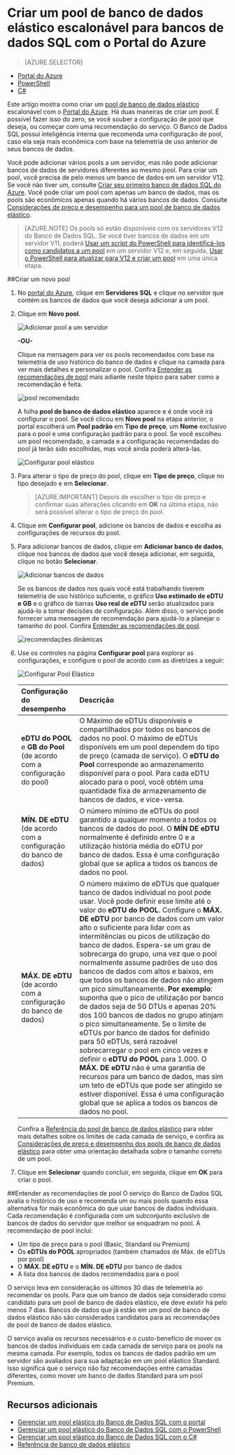 <properties
	pageTitle="Criar pools de bancos de dados elásticos escalonáveis | Microsoft Azure"
	description="Como adicionar um pool de banco de dados elástico escalonável à sua configuração do banco de dados SQL para facilitar a administração e o compartilhamento de recursos entre vários bancos de dados."
	keywords="banco de dados escalonável, configuração do banco de dados"
	services="sql-database"
	documentationCenter=""
	authors="jeffgoll"
	manager="jeffreyg"
	editor=""/>

<tags
	ms.service="sql-database"
	ms.devlang="NA"
	ms.date="03/24/2016"
	ms.author="jeffreyg"
	ms.workload="data-management"
	ms.topic="get-started-article"
	ms.tgt_pltfrm="NA"/>


# Criar um pool de banco de dados elástico escalonável para bancos de dados SQL com o Portal do Azure

> [AZURE.SELECTOR]
- [Portal do Azure](sql-database-elastic-pool-create-portal.md)
- [PowerShell](sql-database-elastic-pool-create-powershell.md)
- [C#](sql-database-elastic-pool-create-csharp.md)

Este artigo mostra como criar um [pool de banco de dados elástico](sql-database-elastic-pool.md) escalonável com o [Portal do Azure](https://portal.azure.com/). Há duas maneiras de criar um pool. É possível fazer isso do zero, se você souber a configuração de pool que deseja, ou começar com uma recomendação do serviço. O Banco de Dados SQL possui inteligência interna que recomenda uma configuração de pool, caso ela seja mais econômica com base na telemetria de uso anterior de seus bancos de dados.

Você pode adicionar vários pools a um servidor, mas não pode adicionar bancos de dados de servidores diferentes ao mesmo pool. Para criar um pool, você precisa de pelo menos um banco de dados em um servidor V12. Se você não tiver um, consulte [Criar seu primeiro banco de dados SQL do Azure](sql-database-get-started.md). Você pode criar um pool com apenas um banco de dados, mas os pools são econômicos apenas quando há vários bancos de dados. Consulte [Considerações de preço e desempenho para um pool de banco de dados elástico](sql-database-elastic-pool-guidance.md).

> [AZURE.NOTE] Os pools só estão disponíveis com os servidores V12 do Banco de Dados SQL. Se você tiver bancos de dados em um servidor V11, poderá [Usar um script do PowerShell para identificá-los como candidatos a um pool](sql-database-elastic-pool-database-assessment-powershell.md) em um servidor V12 e, em seguida, [Usar o PowerShell para atualizar para V12 e criar um pool](sql-database-upgrade-server-powershell.md) em uma única etapa.

##Criar um novo pool
1. No [portal do Azure](http://portal.azure.com/), clique em **Servidores SQL** e clique no servidor que contém os bancos de dados que você deseja adicionar a um pool.
2. Clique em **Novo pool**.

    ![Adicionar pool a um servidor](./media/sql-database-elastic-pool-create-portal/new-pool.png)

    **-OU-**

    Clique na mensagem para ver os pools recomendados com base na telemetria de uso histórico do banco de dados e clique na camada para ver mais detalhes e personalizar o pool. Confira [Entender as recomendações de pool](#understand-pool-recommendations) mais adiante neste tópico para saber como a recomendação é feita.

    ![pool recomendado](./media/sql-database-elastic-pool-create-portal/recommended-pool.png)

    A folha **pool de banco de dados elástico** aparece e é onde você irá configurar o pool. Se você clicou em **Novo pool** na etapa anterior, o portal escolherá um **Pool padrão** em **Tipo de preço**, um **Nome** exclusivo para o pool e uma configuração padrão para o pool. Se você escolheu um pool recomendado, a camada e a configuração recomendadas do pool já terão sido escolhidas, mas você ainda poderá alterá-las.

    ![Configurar pool elástico](./media/sql-database-elastic-pool-create-portal/configure-elastic-pool.png)

3. Para alterar o tipo de preço do pool, clique em **Tipo de preço**, clique no tipo desejado e em **Selecionar**.

    > [AZURE.IMPORTANT] Depois de escolher o tipo de preço e confirmar suas alterações clicando em **OK** na última etapa, não será possível alterar o tipo de preço do pool.

4. Clique em **Configurar pool**, adicione os bancos de dados e escolha as configurações de recursos do pool.
5. Para adicionar bancos de dados, clique em **Adicionar banco de dados**, clique nos bancos de dados que você deseja adicionar, em seguida, clique no botão **Selecionar**.

    ![Adicionar bancos de dados](./media/sql-database-elastic-pool-create-portal/add-databases.png)

    Se os bancos de dados nos quais você está trabalhando tiverem telemetria de uso histórico suficiente, o gráfico **Uso estimado de eDTU e GB** e o gráfico de barras **Uso real de eDTU** serão atualizados para ajudá-lo a tomar decisões de configuração. Além disso, o serviço pode fornecer uma mensagem de recomendação para ajudá-lo a planejar o tamanho do pool. Confira [Entender as recomendações de pool](#understand-pool-recommendations).

    ![recomendações dinâmicas](./media/sql-database-elastic-pool-create-portal/dynamic-recommendation.png)

6. Use os controles na página **Configurar pool** para explorar as configurações, e configure o pool de acordo com as diretrizes a seguir:

    ![Configurar Pool Elástico](./media/sql-database-elastic-pool-create-portal/configure-performance.png)

    | Configuração do desempenho | Descrição |
    | :--- | :--- |
    | **eDTU do POOL** e **GB do Pool** (de acordo com a configuração do pool)| O Máximo de eDTUs disponíveis e compartilhados por todos os bancos de dados no pool. O máximo de eDTUs disponíveis em um pool dependem do tipo de preço (camada de serviço). O **eDTU do Pool** corresponde ao armazenamento disponível para o pool. Para cada eDTU alocado para o pool, você obtém uma quantidade fixa de armazenamento de bancos de dados, e vice-versa. |
    | **MÍN. DE eDTU** (de acordo com a configuração do banco de dados)| O número mínimo de eDTUs do pool garantido a qualquer momento a todos os bancos de dados do pool. O **MÍN DE eDTU** normalmente é definido entre 0 e a utilização história média do eDTU por banco de dados. Essa é uma configuração global que se aplica a todos os bancos de dados no pool. |
    | **MÁX. DE eDTU** (de acordo com a configuração do banco de dados) | O número máximo de eDTUs que qualquer banco de dados individual no pool pode usar. Você pode definir esse limite até o valor do **eDTU do POOL**. Configure o **MÁX. DE eDTU** por banco de dados com um valor alto o suficiente para lidar com as intermitências ou picos de utilização do banco de dados. Espera-se um grau de sobrecarga do grupo, uma vez que o pool normalmente assume padrões de uso dos bancos de dados com altos e baixos, em que todos os bancos de dados não atingem um pico simultaneamente. **Por exemplo**: suponha que o pico de utilização por banco de dados seja de 50 DTUs e apenas 20% dos 100 bancos de dados no grupo atinjam o pico simultaneamente. Se o limite de eDTUs por banco de dados for definido para 50 eDTUs, será razoável sobrecarregar o pool em cinco vezes e definir o **eDTU do POOL** para 1.000. O **MÁX. DE eDTU** não é uma garantia de recursos para um banco de dados, mas sim um teto de eDTUs que pode ser atingido se estiver disponível. Essa é uma configuração global que se aplica a todos os bancos de dados no pool. |

    Confira a [Referência do pool de banco de dados elástico](sql-database-elastic-pool-reference.md#edtu-and-storage-limits-for-elastic-pools-and-elastic-databases) para obter mais detalhes sobre os limites de cada camada de serviço, e confira as [Considerações de preço e desempenho dos pools de banco de dados elástico](sql-database-elastic-pool-guidance.md) para obter uma orientação detalhada sobre o tamanho correto de um pool.

7. Clique em **Selecionar** quando concluir, em seguida, clique em **OK** para criar o pool.

##Entender as recomendações de pool
O serviço do Banco de Dados SQL avalia o histórico de uso e recomenda um ou mais pools quando essa alternativa for mais econômica do que usar bancos de dados individuais. Cada recomendação é configurada com um subconjunto exclusivo de bancos de dados do servidor que melhor se enquadram no pool. A recomendação de pool inclui:

- Um tipo de preço para o pool (Basic, Standard ou Premium)
- Os **eDTUs do POOL** apropriados (também chamados de Máx. de eDTUs por pool)
- O **MÁX. DE eDTU** e o **MÍN. DE eDTU** por banco de dados
- A lista dos bancos de dados recomendados para o pool

O serviço leva em consideração os últimos 30 dias de telemetria ao recomendar os pools. Para que um banco de dados seja considerado como candidato para um pool de banco de dados elástico, ele deve existir há pelo menos 7 dias. Bancos de dados que já estão em um pool de banco de dados elástico não são considerados candidatos para as recomendações de pool de banco de dados elástico.

O serviço avalia os recursos necessários e o custo-benefício de mover os bancos de dados individuais em cada camada de serviço para os pools na mesma camada. Por exemplo, todos os bancos de dados padrão em um servidor são avaliados para sua adaptação em um pool elástico Standard. Isso significa que o serviço não faz recomendações entre camadas diferentes, como mover um banco de dados Standard para um pool Premium.

## Recursos adicionais

- [Gerenciar um pool elástico do Banco de Dados SQL com o portal](sql-database-elastic-pool-manage-portal.md)
- [Gerenciar um pool elástico do Banco de Dados SQL com o PowerShell](sql-database-elastic-pool-manage-powershell.md)
- [Gerenciar um pool elástico do Banco de Dados SQL com o C#](sql-database-client-library.md)
- [Referência de banco de dados elástico](sql-database-elastic-pool-reference.md)

<!---HONumber=AcomDC_0330_2016-->